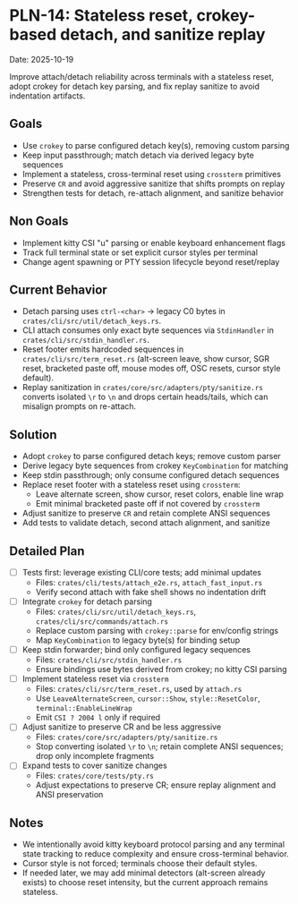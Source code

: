 # PLN-14: Stateless reset, crokey-based detach, and sanitize replay

Date: 2025-10-19

Improve attach/detach reliability across terminals with a stateless reset, adopt crokey for detach key parsing, and fix replay sanitize to avoid indentation artifacts.

## Goals

- Use `crokey` to parse configured detach key(s), removing custom parsing
- Keep input passthrough; match detach via derived legacy byte sequences
- Implement a stateless, cross-terminal reset using `crossterm` primitives
- Preserve `CR` and avoid aggressive sanitize that shifts prompts on replay
- Strengthen tests for detach, re-attach alignment, and sanitize behavior

## Non Goals

- Implement kitty CSI "u" parsing or enable keyboard enhancement flags
- Track full terminal state or set explicit cursor styles per terminal
- Change agent spawning or PTY session lifecycle beyond reset/replay

## Current Behavior

- Detach parsing uses `ctrl-<char>` -> legacy C0 bytes in `crates/cli/src/util/detach_keys.rs`.
- CLI attach consumes only exact byte sequences via `StdinHandler` in `crates/cli/src/stdin_handler.rs`.
- Reset footer emits hardcoded sequences in `crates/cli/src/term_reset.rs` (alt-screen leave, show cursor, SGR reset, bracketed paste off, mouse modes off, OSC resets, cursor style default).
- Replay sanitization in `crates/core/src/adapters/pty/sanitize.rs` converts isolated `\r` to `\n` and drops certain heads/tails, which can misalign prompts on re-attach.

## Solution

- Adopt `crokey` to parse configured detach keys; remove custom parser
- Derive legacy byte sequences from crokey `KeyCombination` for matching
- Keep stdin passthrough; only consume configured detach sequences
- Replace reset footer with a stateless reset using `crossterm`:
  - Leave alternate screen, show cursor, reset colors, enable line wrap
  - Emit minimal bracketed paste off if not covered by `crossterm`
- Adjust sanitize to preserve `CR` and retain complete ANSI sequences
- Add tests to validate detach, second attach alignment, and sanitize

## Detailed Plan

- [ ] Tests first: leverage existing CLI/core tests; add minimal updates
  - Files: `crates/cli/tests/attach_e2e.rs`, `attach_fast_input.rs`
  - Verify second attach with fake shell shows no indentation drift
- [ ] Integrate `crokey` for detach parsing
  - Files: `crates/cli/src/util/detach_keys.rs`, `crates/cli/src/commands/attach.rs`
  - Replace custom parsing with `crokey::parse` for env/config strings
  - Map `KeyCombination` to legacy byte(s) for binding setup
- [ ] Keep stdin forwarder; bind only configured legacy sequences
  - Files: `crates/cli/src/stdin_handler.rs`
  - Ensure bindings use bytes derived from crokey; no kitty CSI parsing
- [ ] Implement stateless reset via `crossterm`
  - Files: `crates/cli/src/term_reset.rs`, used by `attach.rs`
  - Use `LeaveAlternateScreen`, `cursor::Show`, `style::ResetColor`, `terminal::EnableLineWrap`
  - Emit `CSI ? 2004 l` only if required
- [ ] Adjust sanitize to preserve CR and be less aggressive
  - Files: `crates/core/src/adapters/pty/sanitize.rs`
  - Stop converting isolated `\r` to `\n`; retain complete ANSI sequences; drop only incomplete fragments
- [ ] Expand tests to cover sanitize changes
  - Files: `crates/core/tests/pty.rs`
  - Adjust expectations to preserve CR; ensure replay alignment and ANSI preservation


## Notes

- We intentionally avoid kitty keyboard protocol parsing and any terminal state tracking to reduce complexity and ensure cross-terminal behavior.
- Cursor style is not forced; terminals choose their default styles.
- If needed later, we may add minimal detectors (alt-screen already exists) to choose reset intensity, but the current approach remains stateless.
